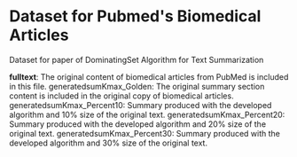 # Dataset for Pubmed's Biomedical Articles
Dataset for paper of DominatingSet Algorithm for Text Summarization

<b>fulltext</b>: The original content of biomedical articles from PubMed is included in this file.
generatedsumKmax_Golden: The original summary section content is included in the original copy of biomedical articles.
generatedsumKmax_Percent10: Summary produced with the developed algorithm and 10% size of the original text.
generatedsumKmax_Percent20: Summary produced with the developed algorithm and 20% size of the original text.
generatedsumKmax_Percent30: Summary produced with the developed algorithm and 30% size of the original text.
